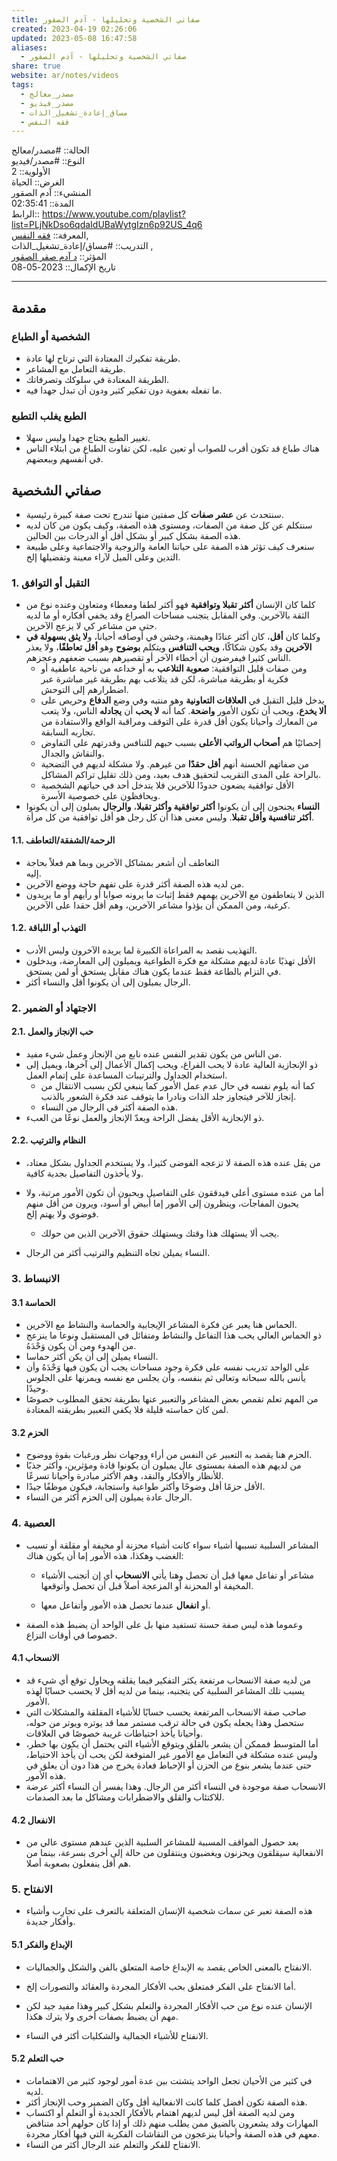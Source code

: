 ```yaml
---  
title: صفاتي الشخصية وتحليلها - آدم الصقور  
created: 2023-04-19 02:26:06  
updated: 2023-05-08 16:47:58  
aliases:  
  - صفاتي الشخصية وتحليلها - آدم الصقور  
share: true  
website: ar/notes/videos  
tags:  
  - مصدر_معالج  
  - مصدر_فيديو  
  - مساق_إعادة_تشغيل_الذات  
  - فقه النفس  
---  
```

  
  
  
الحالة:: #مصدر/معالج    
النوع:: #مصدر/فيديو    
اﻷولوية:: 2    
الغرض:: الحياة    
المنشيء:: آدم الصقور    
المدة:: 02:35:41    
الرابط:: <https://www.youtube.com/playlist?list=PLjNkDso6qdaIdUBaWytgIzn6p92US_4q6>    
المعرفة:: [فقه النفس](%D9%81%D9%82%D9%87%20%D8%A7%D9%84%D9%86%D9%81%D8%B3.md),    
التدريب:: #مساق/إعادة_تشغيل_الذات ,    
المؤثر:: [د آدم صقر الصقور](%D8%AF%20%D8%A2%D8%AF%D9%85%20%D8%B5%D9%82%D8%B1%20%D8%A7%D9%84%D8%B5%D9%82%D9%88%D8%B1.md)    
تاريخ اﻹكمال:: 2023-05-08  
  
---  
  
## مقدمة  
  
### الشخصية أو الطباع  
  
- طريقة تفكيرك المعتادة التي ترتاح لها عادة.  
- طريقة التعامل مع المشاعر.  
- الطريقة المعتادة في سلوكك وتصرفاتك.  
- ما تفعله بعفوية دون تفكير كثير ودون أن تبدل جهدا فيه.  
  
### الطبع يغلب التطبع  
  
- تغيير الطبع يحتاج جهدا وليس سهلا.  
- هناك طباع قد تكون أقرب للصواب أو تعين عليه، لكن تفاوت الطباع من ابتلاء الناس في أنفسهم وببعضهم.  
  
## صفاتي الشخصية  
  
- سنتحدث عن **عشر صفات** كل صفتين منها تندرج تحت صفة كبيرة رئيسية.  
- سنتكلم عن كل صفة من الصفات، ومستوى هذه الصفة، وكيف يكون من كان لديه هذه الصفة بشكل كبير أو بشكل أقل أو الدرجات بين الحالين.  
- سنعرف كيف تؤثر هذه الصفة على حياتنا العامة والزوجية والاجتماعية وعلى طبيعة التدين وعلى الميل لآراء معينة وتفضيلها إلخ.  
  
### 1. التقبل أو التوافق  
  
- كلما كان الإنسان **أكثر تقبلا وتوافقية** فهو أكثر لطفا ومعطاء ومتعاون وعنده نوع من الثقة بالآخرين. وفي المقابل يتجنب مساحات الصراع وقد يخفي أفكاره أو ما لديه حتى من مشاعر كي لا يزعج الآخرين.  
- وكلما كان **أقل**، كان أكثر عنادًا وهيمنة، وخشن في أوصافه أحيانا، و**لا يثق بسهولة في الآخرين** وقد يكون شكاكًا، **ويحب التنافس** ويتكلم **بوضوح** وهو **أقل تعاطفًا**، ولا يعذر الناس كثيرا فيفرضون أن أخطاء الآخر أو تقصيرهم بسبب ضعفهم وعجزهم.  
  - ومن صفات قليل التوافقية: **صعوبة التلاعب** به أو خداعه من ناحية عاطفية أو فكرية أو بطريقة مباشرة، لكن قد يتلاعب بهم بطريقة غير مباشرة عبر اضطرارهم إلى التوحش.  
  - يدخل قليل التقبل في **العلاقات التعاونية** وهو منتبه وفي وضع **الدفاع** وحريص على **ألا يخدع**، ويحب أن تكون اﻷمور **واضحة**. كما أنه **لا يحب** أن **يجادله** الناس، ولا يتعب من المعارك وأحيانا يكون أقل قدرة على التوقف ومراقبة الواقع والاستفادة من تجاربه السابقة.  
  - إحصائيًا هم **أصحاب الرواتب الأعلى** بسبب حبهم للتنافس وقدرتهم على التفاوض والنقاش والجدال.  
  - من صفاتهم الحسنة أنهم **أقل حقدًا** من غيرهم. ولا مشكلة لديهم في التضحية بالراحة على المدى التقريب لتحقيق هدف بعيد، ومن ذلك تقليل تراكم المشاكل.  
  - الأقل توافقية يضعون حدودًا للآخرين فلا يتدخل أحد في حياتهم الشخصية ويحافظون على خصوصية الأسرة.  
- **النساء** يجنحون إلى أن يكونوا **أكثر توافقية وأكثر تقبلا**، **والرجال** يميلون إلى أن يكونوا **أكثر تنافسية وأقل تقبلا**. وليس معنى هذا أن كل رجل هو أقل توافقية من كل مرأة.  
  
#### 1.1. الرحمة/الشفقة/التعاطف  
  
- التعاطف أن أشعر بمشاكل الآخرين وبما هم فعلاً بحاجة    
   إليه.  
- من لديه هذه الصفة أكثر قدرة على تفهم حاجة ووضع الآخرين.  
- الذين لا يتعاطفون مع الآخرين يهمهم فقط إثبات ما يرونه صوابا أو رأيهم أو ما يريدون كرغبة، ومن الممكن أن يؤذوا مشاعر الآخرين، وهم أقل حقدا على الآخرين.  
  
#### 1.2. التهذب أو اللباقة  
  
- التهذيب نقصد به المراعاة الكبيرة لما يريده الآخرون وليس الأدب.  
- الأقل تهذبًا عادة لديهم مشكلة مع فكرة الطواعية ويميلون إلى المعارضة، ويدخلون في التزام بالطاعة فقط عندما يكون هناك مقابل يستحق أو لمن يستحق.  
- الرجال يميلون إلى أن يكونوا أقل والنساء أكثر.  
  
### 2. الاجتهاد أو الضمير  
  
#### 2.1. حب الإنجاز والعمل  
  
- من الناس من يكون تقدير النفس عنده نابع من الإنجاز وعمل شيء مفيد.  
- ذو الإنجازية العالية عادة لا يحب الفراغ، ويحب إكمال الأعمال إلى آخرها، ويميل إلى استخدام الجداول والترتيبات المساعدة على إتمام العمل.  
  - كما أنه يلوم نفسه في حال عدم عمل الأمور كما ينبغي لكن بسبب الانتقال من إنجاز للآخر فيتجاوز جلد الذات ونادرا ما يتوقف عند فكرة الشعور بالذنب.  
  - هذه الصفة أكثر في الرجال من النساء.  
- ذو الإنجازية الأقل يفضل الراحة ويعدّ الإنجاز والعمل نوعًا من العبء.  
  
#### 2.2. النظام والترتيب  
  
- من يقل عنده هذه الصفة لا تزعجه الفوضى كثيرا، ولا يستخدم الجداول بشكل معتاد، ولا يأخذون التفاصيل بجدية كافية.  
  
- أما من عنده مستوى أعلى فيدققون على التفاصيل ويحبون أن تكون الأمور مرتبة، ولا يحبون المفاجآت، وينظرون إلى اﻷمور إما أبيض أو أسود، ويرون من أقل منهم فوضوي ولا يهتم إلخ.  
  - يجب ألا يستهلك هذا وقتك ويستهلك حقوق الآخرين الذين من حولك.  
- النساء يميلن تجاه التنظيم والترتيب أكثر من الرجال.  
  
### 3. الانبساط  
  
#### 3.1 الحماسة  
  
- الحماس هنا يعبر عن فكرة المشاعر الإيجابية والحماسة والنشاط مع الآخرين.  
- ذو الحماس العالي يحب هذا التفاعل والنشاط ومتفائل في المستقبل ونوعا ما ينزعج من الهدوء ومن أن يكون وَحْدَهُ.  
- النساء يميلن إلى أن يكن أكثر حماسا.  
- على الواحد تدريب نفسه على فكرة وجود مساحات يجب أن يكون فيها وَحْدَهُ وأن يأنس بالله سبحانه وتعالى ثم بنفسه، وأن يجلس مع نفسه ويمرنها على الجلوس وحيدًا.  
- من المهم تعلم تقمص بعض المشاعر والتعبير عنها بطريقة تحقق المطلوب خصوصًا لمن كان حماسته قليلة فلا يكفي التعبير بطريقته المعتادة.  
  
#### 3.2 الحزم  
  
- الحزم هنا يقصد به التعبير عن النفس من أراء ووجهات نظر ورغبات بقوة ووضوح.  
- من لديهم هذه الصفة بمستوى عال يميلون أن يكونوا قادة ومؤثرين، وأكثر جذبًا للأنظار والأفكار والنقد، وهم اﻷكثر مبادرة وأحيانا تسرعًا.  
- الأقل حزمًا أقل وضوحًا وأكثر طواعية واستجابة، فيكون موظفًا جيدًا.  
- الرجال عادة يميلون إلى الحزم أكثر من النساء.  
  
### 4. العصبية  
  
- المشاعر السلبية تسببها أشياء سواء كانت أشياء محزنة أو مخيفة أو مقلقة أو تسبب الغضب وهكذا، هذه الأمور إما أن يكون هناك:  
  
  - مشاعر أو تفاعل معها قبل أن تحصل وهنا يأتي **الانسحاب** أي إن أتجنب الأشياء المخيفة أو المحزنة أو المزعجة أصلاً قبل أن تحصل وأتوقعها.  
  
  - أو **انفعال** عندما تحصل هذه الأمور وأتفاعل معها.  
  
- وعموما هذه ليس صفة حسنة تستفيد منها بل على الواحد أن يضبط هذه الصفة خصوصا في أوقات النزاع.  
  
#### 4.1 الانسحاب  
  
- من لديه صفة الانسحاب مرتفعة يكثر التفكير فيما يقلقه ويحاول توقع أي شيء قد يسبب تلك المشاعر السلبية كي يتجنبه، بينما من لديه أقل لا يحسب حسابًا لهذه الأمور.  
- صاحب صفة الانسحاب المرتفعة يحسب حسابًا للأشياء المقلقة والمشكلات التي ستحصل وهذا يجعله يكون في حالة ترقب مستمر مما قد يوتره ويوتر من حوله، وأحيانا يأخذ احتياطات غريبة خصوصًا في العلاقات.  
- أما المتوسط فممكن أن يشعر بالقلق ويتوقع الأشياء التي يحتمل أن يكون بها خطر، وليس عنده مشكلة في التعامل مع الأمور غير المتوقعة لكن يحب أن يأخذ الاحتياط، حتى عندما يشعر بنوع من الحزن أو الإحباط فعادة يخرج من هذا دون أن يعلق في هذه الأمور.  
- الانسحاب صفة موجودة في النساء أكثر من الرجال. وهذا يفسر أن النساء أكثر عرضة للاكتئاب والقلق والاضطرابات ومشاكل ما بعد الصدمات.  
  
#### 4.2 الانفعال  
  
- بعد حصول المواقف المسببة للمشاعر السلبية الذين عندهم مستوى عالي من الانفعالية سيقلقون ويحزنون ويغضبون وينتقلون من حالة إلى أخرى بسرعة، بينما من هم أقل ينفعلون بصعوبة أصلا.  
  
### 5. الانفتاح  
  
- هذه الصفة تعبر عن سمات شخصية الإنسان المتعلقة بالتعرف على تجارِب وأشياء وأفكار جديدة.  
  
#### 5.1 الإبداع والفكر  
  
- الانفتاح بالمعنى الخاص يقصد به الإبداع خاصة المتعلق بالفن والشكل والجماليات.  
- أما الانفتاح على الفكر فمتعلق بحب الأفكار المجردة والعقائد والتصورات إلخ.  
  
- الإنسان عنده نوع من حب الأفكار المجردة والتعلم بشكل كبير وهذا مفيد جيد لكن مهم أن يضبط بصفات أخرى ولا يترك هكذا.  
- الانفتاح للأشياء الجمالية والشكليات أكثر في النساء.  
  
#### 5.2 حب التعلم  
  
- في كثير من الأحيان تجعل الواحد يتشتت بين عدة أمور لوجود كثير من الاهتمامات لديه.  
- هذه الصفة تكون أفضل كلما كانت الانفعالية أقل وكان الضمير وحب الإنجاز أكثر.  
- ومن لديه الصفة أقل ليس لديهم اهتمام بالأفكار الجديدة أو التعلم أو اكتساب المهارات وقد يشعرون بالضيق ممن يطلب منهم ذلك أو إذا كان حولهم أحد متناقض معهم في هذه الصفة وأحيانا ينزعجون من النقاشات الفكرية التي فيها أفكار مجردة.  
- الانفتاح للفكر والتعلم عند الرجال أكثر من النساء.  
